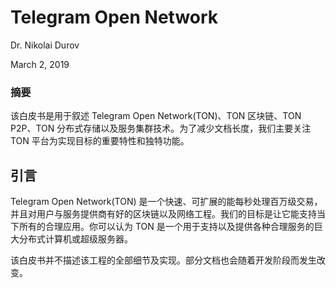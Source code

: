 # Telegram Open Network

Dr. Nikolai Durov

March 2, 2019

### 摘要

该白皮书是用于叙述 Telegram Open Network(TON)、TON 区块链、TON P2P、TON 分布式存储以及服务集群技术。为了减少文档长度，我们主要关注 TON 平台为实现目标的重要特性和独特功能。

## 引言

Telegram Open Network(TON) 是一个快速、可扩展的能每秒处理百万级交易，并且对用户与服务提供商有好的区块链以及网络工程。我们的目标是让它能支持当下所有的合理应用。你可以认为 TON 是一个用于支持以及提供各种合理服务的巨大分布式计算机或超级服务器。

该白皮书并不描述该工程的全部细节及实现。部分文档也会随着开发阶段而发生改变。